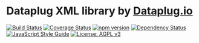 # Dataplug XML library by [Dataplug.io](https://dataplug.io)

[![Build Status](https://img.shields.io/travis/dataplug-io/dataplug-xml.svg)](https://travis-ci.org/dataplug-io/dataplug-xml)
[![Coverage Status](https://img.shields.io/coveralls/github/dataplug-io/dataplug-xml.svg)](https://coveralls.io/github/dataplug-io/dataplug-xml?branch=master)
[![npm version](https://badge.fury.io/js/%40dataplug%2Fdataplug-xml.svg)](https://badge.fury.io/js/%40dataplug%2Fdataplug-xml)
[![Dependency Status](https://img.shields.io/librariesio/github/dataplug-io/dataplug-xml.svg)](https://github.com/dataplug-io/dataplug-xml)
[![JavaScript Style Guide](https://img.shields.io/badge/code_style-standard-brightgreen.svg)](https://standardjs.com)
[![License: AGPL v3](https://img.shields.io/badge/License-AGPL%20v3-blue.svg)](https://www.gnu.org/licenses/agpl-3.0)
